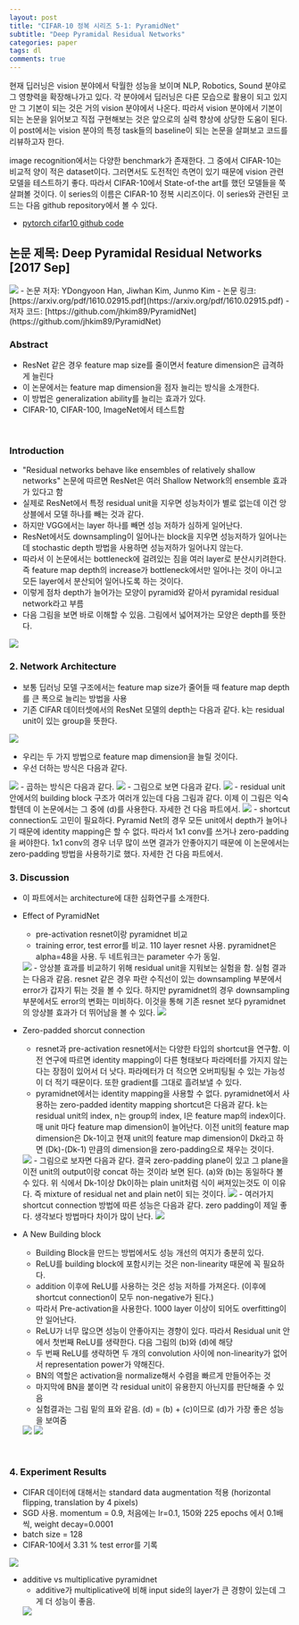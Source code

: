 ```yaml
---
layout: post
title: "CIFAR-10 정복 시리즈 5-1: PyramidNet"
subtitle: "Deep Pyramidal Residual Networks"
categories: paper
tags: dl
comments: true
---
```


현재 딥러닝은 vision 분야에서 탁월한 성능을 보이며 NLP, Robotics, Sound 분야로 그 영향력을 확장해나가고 있다. 각 분야에서 딥러닝은 다른 모습으로 활용이 되고 있지만 그 기본이 되는 것은 거의 vision 분야에서 나온다. 따라서 vision 분야에서 기본이 되는 논문을 읽어보고 직접 구현해보는 것은 앞으로의 실력 향상에 상당한 도움이 된다. 이 post에서는 vision 분야의 특정 task들의 baseline이 되는 논문을 살펴보고 코드를 리뷰하고자 한다. 

image recognition에서는 다양한 benchmark가 존재한다. 그 중에서 CIFAR-10는 비교적 양이 적은 dataset이다. 그러면서도 도전적인 측면이 있기 때문에 vision 관련 모델을 테스트하기 좋다. 따라서 CIFAR-10에서 State-of-the art를 했던 모델들을 쭉 살펴볼 것이다. 이 series의 이름은 CIFAR-10 정복 시리즈이다. 이 series와 관련된 코드는 다음 github repository에서 볼 수 있다. 

- [pytorch cifar10 github code](https://github.com/dnddnjs/pytorch-cifar10) 


## 논문 제목: Deep Pyramidal Residual Networks [2017 Sep]

<img src="https://www.dropbox.com/s/ieukhhznpdtqqoc/Screenshot%202018-10-24%2016.14.35.png?dl=1">
- 논문 저자: YDongyoon Han, Jiwhan Kim, Junmo Kim
- 논문 링크: [https://arxiv.org/pdf/1610.02915.pdf](https://arxiv.org/pdf/1610.02915.pdf)
- 저자 코드: [https://github.com/jhkim89/PyramidNet](https://github.com/jhkim89/PyramidNet)

<br/>

### Abstract
- ResNet 같은 경우 feature map size를 줄이면서 feature dimension은 급격하게 늘린다
- 이 논문에서는 feature map dimension을 점자 늘리는 방식을 소개한다. 
- 이 방법은 generalization ability를 늘리는 효과가 있다.
- CIFAR-10, CIFAR-100, ImageNet에서 테스트함

<br/>

### Introduction
- "Residual networks behave
like ensembles of relatively shallow networks" 논문에 따르면 ResNet은 여러 Shallow Network의 ensemble 효과가 있다고 함
- 실제로 ResNet에서 특정 residual unit을 지우면 성능차이가 별로 없는데 이건 앙상블에서 모델 하나를 빼는 것과 같다.
- 하지만 VGG에서는 layer 하나를 빼면 성능 저하가 심하게 일어난다. 
- ResNet에서도 downsampling이 일어나는 block을 지우면 성능저하가 일어나는데 stochastic depth 방법을 사용하면 성능저하가 일어나지 않는다. 
- 따라서 이 논문에서는 bottleneck에 걸려있는 짐을 여러 layer로 분산시키려한다. 즉 feature map depth의 increase가 bottleneck에서만 일어나는 것이 아니고 모든 layer에서 분산되어 일어나도록 하는 것이다.
- 이렇게 점차 depth가 늘어가는 모양이 pyramid와 같아서 pyramidal residual network라고 부름
- 다음 그림을 보면 바로 이해할 수 있음. 그림에서 넓어져가는 모양은 depth를 뜻한다.

<img src="https://www.dropbox.com/s/fm7yui43ojdt5rt/Screenshot%202018-10-24%2015.36.15.png?dl=1"> 

<br/>

### 2. Network Architecture
- 보통 딥러닝 모델 구조에서는 feature map size가 줄어들 때 feature map depth를 큰 폭으로 늘리는 방법을 사용
- 기존 CIFAR 데이터셋에서의 ResNet 모델의 depth는 다음과 같다. k는 residual unit이 있는 group을 뜻한다.
<img src="https://www.dropbox.com/s/vnniq1ukyeqms2n/Screenshot%202018-10-24%2015.42.25.png?dl=1">

- 우리는 두 가지 방법으로 feature map dimension을 늘릴 것이다.
- 우선 더하는 방식은 다음과 같다.
<img src="https://www.dropbox.com/s/kz410nnpp8qma2b/Screenshot%202018-10-24%2016.08.30.png?dl=1">
- 곱하는 방식은 다음과 같다.
<img src="https://www.dropbox.com/s/cpghqys45lw2lax/Screenshot%202018-10-24%2016.13.27.png?dl=1">
- 그림으로 보면 다음과 같다. 
<img src="https://www.dropbox.com/s/ohfl1n8p3icjli3/Screenshot%202018-10-24%2016.13.57.png?dl=1">
- residual unit안에서의 building block 구조가 여러개 있는데 다음 그림과 같다. 이제 이 그림은 익숙할텐데 이 논문에서는 그 중에 (d)를 사용한다. 자세한 건 다음 파트에서.
<img src="https://www.dropbox.com/s/5qv21enadkxwefq/Screenshot%202018-10-24%2016.38.13.png?dl=1">
- shortcut connection도 고민이 필요하다. Pyramid Net의 경우 모든 unit에서 depth가 늘어나기 때문에 identity mapping은 할 수 없다. 따라서 1x1 conv를 쓰거나 zero-padding을 써야한다. 1x1 conv의 경우 너무 많이 쓰면 결과가 안좋아지기 때문에 이 논문에서는 zero-padding 방법을 사용하기로 했다. 자세한 건 다음 파트에서.

<br/>

### 3. Discussion
- 이 파트에서는 architecture에 대한 심화연구를 소개한다. 
- Effect of PyramidNet
  - pre-activation resnet이랑 pyramidnet 비교
  - training error, test error를 비교. 110 layer resnet 사용. pyramidnet은 alpha=48을 사용. 두 네트워크는 parameter 수가 동일.
  <img src="https://www.dropbox.com/s/en3sz3dprla5hjy/Screenshot%202018-10-24%2017.11.07.png?dl=1">
  - 앙상블 효과를 비교하기 위해 residual unit을 지워보는 실험을 함. 실험 결과는 다음과 같음. resnet 같은 경우 파란 수직선이 있는 downsampling 부분에서 error가 갑자기 튀는 것을 볼 수 있다. 하지만 pyramidnet의 경우 downsampling 부분에서도 error의 변화는 미비하다. 이것을 통해 기존 resnet 보다 pyramidnet의 앙상블 효과가 더 뛰어남을 볼 수 있다. 
  <img src="https://www.dropbox.com/s/68osemsp4orh1y6/Screenshot%202018-10-24%2017.15.05.png?dl=1">

- Zero-padded shorcut connection
  - resnet과 pre-activation resnet에서는 다양한 타입의 shortcut을 연구함. 이전 연구에 따르면 identity mapping이 다른 형태보다 파라메터를 가지지 않는다는 장점이 있어서 더 낫다. 파라메터가 더 적으면 오버피팅될 수 있는 가능성이 더 적기 때문이다. 또한 gradient를 그대로 흘려보낼 수 있다.
  - pyramidnet에서는 identity mapping을 사용할 수 없다. pyramidnet에서 사용하는 zero-padded identity mapping shortcut은 다음과 같다. k는 residual unit의 index, n는 group의 index, l은 feature map의 index이다. 매 unit 마다 feature map dimension이 늘어난다. 이전 unit의 feature map dimension은 Dk-1이고 현재 unit의 feature map dimension이 Dk라고 하면 (Dk)-(Dk-1) 만큼의 dimension을 zero-padding으로 채우는 것이다. 
  <img src="https://www.dropbox.com/s/ebj0hlb2n1s9lro/Screenshot%202018-10-24%2017.20.46.png?dl=1">
  - 그림으로 보자면 다음과 같다. 결국 zero-padding plane이 있고 그 plane을 이전 unit의 output이랑 concat 하는 것이라 보면 된다. (a)와 (b)는 동일하다 볼 수 있다. 위 식에서 Dk-1이상 Dk이하는 plain unit처럼 식이 써져있는것도 이 이유다. 즉 mixture of residual net and plain net이 되는 것이다.
  <img src="https://www.dropbox.com/s/cletnha9n1tkemy/Screenshot%202018-10-24%2017.44.03.png?dl=1">
  - 여러가지 shortcut connection 방법에 따른 성능은 다음과 같다. zero padding이 제일 좋다. 생각보다 방법마다 차이가 많이 난다.
  <img src="https://www.dropbox.com/s/gojtryzv82pvexb/Screenshot%202018-10-24%2017.27.00.png?dl=1">

- A New Building block
  - Building Block을 만드는 방법에서도 성능 개선의 여지가 충분히 있다. 
  - ReLU를 building block에 포함시키는 것은 non-linearity 때문에 꼭 필요하다.
  - addition 이후에 ReLU를 사용하는 것은 성능 저하를 가져온다. (이후에 shortcut connection이 모두 non-negative가 된다.)
  - 따라서 Pre-activation을 사용한다. 1000 layer 이상이 되어도 overfitting이 안 일어난다.
  - ReLU가 너무 많으면 성능이 안좋아지는 경향이 있다. 따라서 Residual unit 안에서 첫번째 ReLU를 생략한다. 다음 그림의 (b)와 (d)에 해당
  - 두 번째 ReLU를 생략하면 두 개의 convolution 사이에 non-linearity가 없어서 representation power가 약해진다.
  - BN의 역할은 activation을 normalize해서 수렴을 빠르게 만들어주는 것
  - 마지막에 BN을 붙이면 각 residual unit이 유용한지 아닌지를 판단해줄 수 있음
  - 실험결과는 그림 밑의 표와 같음. (d) = (b) + (c)이므로 (d)가 가장 좋은 성능을 보여줌
  <img src="https://www.dropbox.com/s/lv6lvozm1uzgm4h/Screenshot%202018-10-24%2021.15.39.png?dl=1">
  <img src="https://www.dropbox.com/s/44jj5jllnuafs4c/Screenshot%202018-10-24%2021.22.00.png?dl=1">

</br>

### 4. Experiment Results
- CIFAR 데이터에 대해서는 standard data augmentation 적용 (horizontal flipping, translation by 4 pixels)
- SGD 사용. momentum = 0.9, 처음에는 lr=0.1, 150와 225 epochs 에서 0.1배씩, weight decay=0.0001
- batch size = 128
- CIFAR-10에서 3.31 % test error를 기록
<img src="https://www.dropbox.com/s/3y88bc0n16mmisf/Screenshot%202018-10-24%2021.24.21.png?dl=1">

- additive vs multiplicative pyramidnet
  - additive가 multiplicative에 비해 input side의 layer가 큰 경향이 있는데 그게 더 성능이 좋음.
  <img src="https://www.dropbox.com/s/vsvjwn6fw8amhf7/Screenshot%202018-10-24%2021.34.18.png?dl=1">